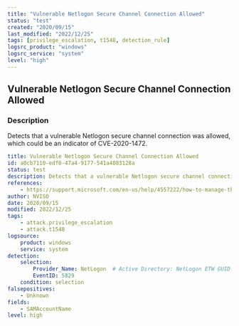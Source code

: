 ```yaml
---
title: "Vulnerable Netlogon Secure Channel Connection Allowed"
status: "test"
created: "2020/09/15"
last_modified: "2022/12/25"
tags: [privilege_escalation, t1548, detection_rule]
logsrc_product: "windows"
logsrc_service: "system"
level: "high"
---
```


## Vulnerable Netlogon Secure Channel Connection Allowed

### Description

Detects that a vulnerable Netlogon secure channel connection was allowed, which could be an indicator of CVE-2020-1472.

```yml
title: Vulnerable Netlogon Secure Channel Connection Allowed
id: a0cb7110-edf0-47a4-9177-541a4083128a
status: test
description: Detects that a vulnerable Netlogon secure channel connection was allowed, which could be an indicator of CVE-2020-1472.
references:
    - https://support.microsoft.com/en-us/help/4557222/how-to-manage-the-changes-in-netlogon-secure-channel-connections-assoc
author: NVISO
date: 2020/09/15
modified: 2022/12/25
tags:
    - attack.privilege_escalation
    - attack.t1548
logsource:
    product: windows
    service: system
detection:
    selection:
        Provider_Name: NetLogon  # Active Directory: NetLogon ETW GUID {F33959B4-DBEC-11D2-895B-00C04F79AB69}
        EventID: 5829
    condition: selection
falsepositives:
    - Unknown
fields:
    - SAMAccountName
level: high

```
